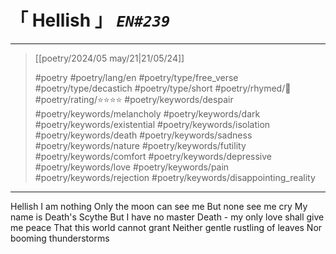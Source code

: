 # &#12300; Hellish &#12301; *`EN#239`*

---

> [[poetry/2024/05 may/21|21/05/24]]
> 
> #poetry 
> #poetry/lang/en 
> #poetry/type/free_verse #poetry/type/decastich #poetry/type/short 
> #poetry/rhymed/🔴 
> #poetry/rating/⭐⭐⭐⭐ 
> #poetry/keywords/despair #poetry/keywords/melancholy #poetry/keywords/dark #poetry/keywords/existential #poetry/keywords/isolation #poetry/keywords/death #poetry/keywords/sadness #poetry/keywords/nature #poetry/keywords/futility #poetry/keywords/comfort #poetry/keywords/depressive #poetry/keywords/love #poetry/keywords/pain #poetry/keywords/rejection #poetry/keywords/disappointing_reality 

---

Hellish
I am nothing
Only the moon can see me
But none see me cry
My name is Death's Scythe
But I have no master 
Death - my only love shall give me peace
That this world cannot grant
Neither gentle rustling of leaves
Nor booming thunderstorms

